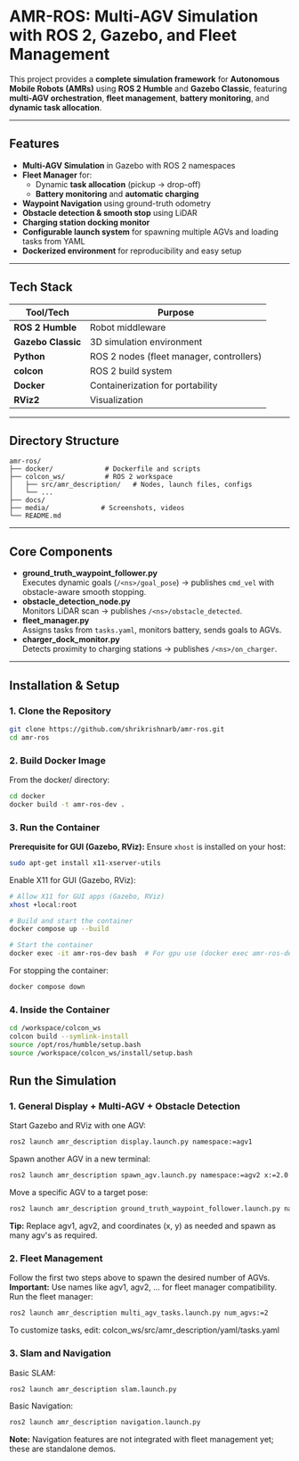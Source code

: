 # AMR-ROS: Multi-AGV Simulation with ROS 2, Gazebo, and Fleet Management

This project provides a **complete simulation framework** for **Autonomous Mobile Robots (AMRs)** using **ROS 2 Humble** and **Gazebo Classic**, featuring **multi-AGV orchestration**, **fleet management**, **battery monitoring**, and **dynamic task allocation**.

---

## Features

- **Multi-AGV Simulation** in Gazebo with ROS 2 namespaces
- **Fleet Manager** for:
  - Dynamic **task allocation** (pickup → drop-off)
  - **Battery monitoring** and **automatic charging**
- **Waypoint Navigation** using ground-truth odometry
- **Obstacle detection & smooth stop** using LiDAR
- **Charging station docking monitor**
- **Configurable launch system** for spawning multiple AGVs and loading tasks from YAML
- **Dockerized environment** for reproducibility and easy setup

---

## Tech Stack

| Tool/Tech         | Purpose                                  |
|-------------------|------------------------------------------|
| **ROS 2 Humble**  | Robot middleware                        |
| **Gazebo Classic**| 3D simulation environment               |
| **Python**        | ROS 2 nodes (fleet manager, controllers)|
| **colcon**        | ROS 2 build system                      |
| **Docker**        | Containerization for portability        |
| **RViz2**         | Visualization                           |

---

## Directory Structure
```
amr-ros/
├── docker/             # Dockerfile and scripts
├── colcon_ws/          # ROS 2 workspace
│   ├── src/amr_description/   # Nodes, launch files, configs
│   └── ...
├── docs/
├── media/             # Screenshots, videos
└── README.md
```

---

## Core Components
- **ground_truth_waypoint_follower.py**  
  Executes dynamic goals (`/<ns>/goal_pose`) → publishes `cmd_vel` with obstacle-aware smooth stopping.
- **obstacle_detection_node.py**  
  Monitors LiDAR scan → publishes `/<ns>/obstacle_detected`.
- **fleet_manager.py**  
  Assigns tasks from `tasks.yaml`, monitors battery, sends goals to AGVs.
- **charger_dock_monitor.py**  
  Detects proximity to charging stations → publishes `/<ns>/on_charger`.

---

## Installation & Setup

### 1. Clone the Repository
```bash
git clone https://github.com/shrikrishnarb/amr-ros.git
cd amr-ros
```

### 2. Build Docker Image
From the docker/ directory:
```bash
cd docker
docker build -t amr-ros-dev .
```

### 3. Run the Container
**Prerequisite for GUI (Gazebo, RViz):**
Ensure `xhost` is installed on your host:
```bash
sudo apt-get install x11-xserver-utils
```
Enable X11 for GUI (Gazebo, RViz):
```bash
# Allow X11 for GUI apps (Gazebo, RViz)
xhost +local:root

# Build and start the container
docker compose up --build

# Start the container
docker exec -it amr-ros-dev bash  # For gpu use (docker exec amr-ros-dev-gpu bash)
```
For stopping the container:
```bash
docker compose down
```

### 4. Inside the Container
```bash
cd /workspace/colcon_ws
colcon build --symlink-install
source /opt/ros/humble/setup.bash
source /workspace/colcon_ws/install/setup.bash
```

## Run the Simulation

### **1. General Display + Multi-AGV + Obstacle Detection**
Start Gazebo and RViz with one AGV:
```bash
ros2 launch amr_description display.launch.py namespace:=agv1
```
Spawn another AGV in a new terminal:
```bash
ros2 launch amr_description spawn_agv.launch.py namespace:=agv2 x:=2.0 y:=2.0
```
Move a specific AGV to a target pose:
```bash
ros2 launch amr_description ground_truth_waypoint_follower.launch.py namespace:=agv1 x:=5.0 y:=6.0
```
**Tip:** Replace agv1, agv2, and coordinates (x, y) as needed and spawn as many agv's as required.

### **2. Fleet Management**
Follow the first two steps above to spawn the desired number of AGVs.
**Important:** Use names like agv1, agv2, … for fleet manager compatibility.
Run the fleet manager:
```bash
ros2 launch amr_description multi_agv_tasks.launch.py num_agvs:=2
```
To customize tasks, edit:
colcon_ws/src/amr_description/yaml/tasks.yaml

### **3. Slam and Navigation**
Basic SLAM:
```bash
ros2 launch amr_description slam.launch.py
```
Basic Navigation:
```bash
ros2 launch amr_description navigation.launch.py
```
**Note:** Navigation features are not integrated with fleet management yet; these are standalone demos.